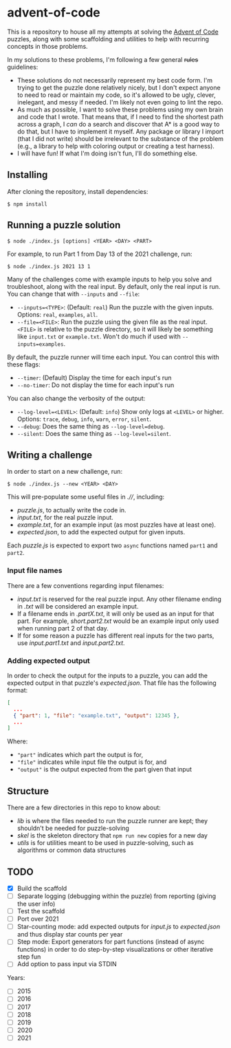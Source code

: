# advent-of-code

This is a repository to house all my attempts at solving the [Advent of Code](adventofcode.com/) puzzles, along with some scaffolding and utilities to help with recurring concepts in those problems.

In my solutions to these problems, I'm following a few general ~~rules~~ guidelines:

* These solutions do not necessarily represent my best code form. I'm trying to get the puzzle done relatively nicely, but I don't expect anyone to need to read or maintain my code, so it's allowed to be ugly, clever, inelegant, and messy if needed. I'm likely not even going to lint the repo.
* As much as possible, I want to solve these problems using my own brain and code that I wrote. That means that, if I need to find the shortest path across a graph, I _can_ do a search and discover that A* is a good way to do that, but I have to implement it myself. Any package or library I import (that I did not write) should be irrelevant to the substance of the problem (e.g., a library to help with coloring output or creating a test harness).
* I will have fun! If what I'm doing isn't fun, I'll do something else.

## Installing

After cloning the repository, install dependencies:

```
$ npm install
```

## Running a puzzle solution

```
$ node ./index.js [options] <YEAR> <DAY> <PART>
```

For example, to run Part 1 from Day 13 of the 2021 challenge, run:

```
$ node ./index.js 2021 13 1
```

Many of the challenges come with example inputs to help you solve and troubleshoot, along with the real input. By default, only the real input is run. You can change that with `--inputs` and `--file`:

- `--inputs=<TYPE>`: (Default: `real`) Run the puzzle with the given inputs. Options: `real`, `examples`, `all`.
- `--file=<FILE>`: Run the puzzle using the given file as the real input. `<FILE>` is relative to the puzzle directory, so it will likely be something like `input.txt` or `example.txt`. Won't do much if used with `--inputs=examples`.

By default, the puzzle runner will time each input. You can control this with these flags:

* `--timer`: (Default) Display the time for each input's run
* `--no-timer`: Do not display the time for each input's run

You can also change the verbosity of the output:

- `--log-level=<LEVEL>`: (Default: `info`) Show only logs at `<LEVEL>` or higher. Options: `trace`, `debug`, `info`, `warn`, `error`, `silent`.
- `--debug`: Does the same thing as `--log-level=debug`.
- `--silent`: Does the same thing as `--log-level=silent`.

## Writing a challenge

In order to start on a new challenge, run:

```
$ node ./index.js --new <YEAR> <DAY>
```

This will pre-populate some useful files in _./<YEAR>/<DAY>_, including:

* _puzzle.js_, to actually write the code in.
* _input.txt_, for the real puzzle input.
* _example.txt_, for an example input (as most puzzles have at least one).
* _expected.json_, to add the expected output for given inputs.

Each _puzzle.js_ is expected to export two `async` functions named `part1` and `part2`.

### Input file names

There are a few conventions regarding input filenames:

* _input.txt_ is reserved for the real puzzle input. Any other filename ending in _.txt_ will be considered an example input.
* If a filename ends in _.partX.txt_, it will only be used as an input for that part. For example, _short.part2.txt_ would be an example input only used when running part 2 of that day.
* If for some reason a puzzle has different real inputs for the two parts, use _input.part1.txt_ and _input.part2.txt_.

### Adding expected output

In order to check the output for the inputs to a puzzle, you can add the expected output in that puzzle's _expected.json_. That file has the following format:

```json
[
  ...
  { "part": 1, "file": "example.txt", "output": 12345 },
  ...
]
```

Where:
* `"part"` indicates which part the output is for,
* `"file"` indicates while input file the output is for, and
* `"output"` is the output expected from the part given that input

## Structure

There are a few directories in this repo to know about:

* _lib_ is where the files needed to run the puzzle runner are kept; they shouldn't be needed for puzzle-solving
* _skel_ is the skeleton directory that `npm run new` copies for a new day
* _utils_ is for utilities meant to be used in puzzle-solving, such as algorithms or common data structures

## TODO

* [x] Build the scaffold
* [ ] Separate logging (debugging within the puzzle) from reporting (giving the user info)
* [ ] Test the scaffold
* [ ] Port over 2021
* [ ] Star-counting mode: add expected outputs for _input.js_ to _expected.json_ and thus display star counts per year
* [ ] Step mode: Export generators for part functions (instead of async functions) in order to do step-by-step visualizations or other iterative step fun
* [ ] Add option to pass input via STDIN

Years:

* [ ] 2015
* [ ] 2016
* [ ] 2017
* [ ] 2018
* [ ] 2019
* [ ] 2020
* [ ] 2021
